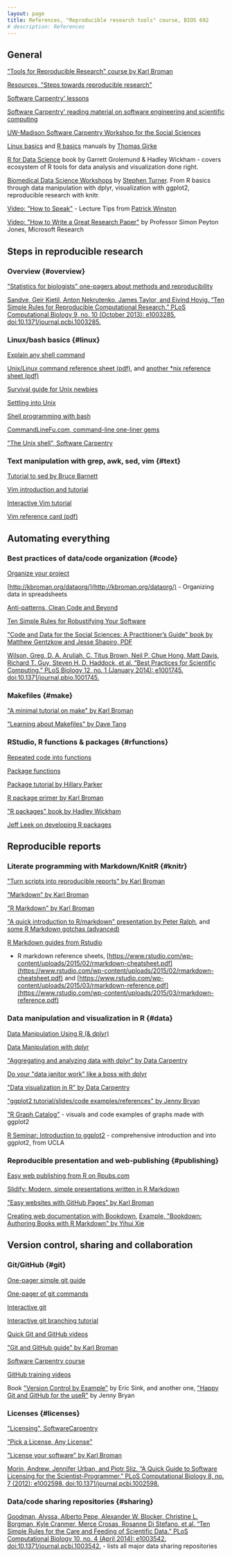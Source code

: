```yaml
---
layout: page
title: References, "Reproducible research tools" course, BIOS 692
# description: References 
---
```


## General

["Tools for Reproducible Research" course by Karl Broman](http://kbroman.org/Tools4RR/)

[Resources, "Steps towards reproducible research" ](http://kbroman.org/steps2rr/pages/resources.html)

[Software Carpentry' lessons](http://software-carpentry.org/lessons/)

[Software Carpentry' reading material on software engineering and scientific computing](http://software-carpentry.org/reading/)

[UW-Madison Software Carpentry Workshop for the Social Sciences](https://github.com/UW-Madison-ACI/boot-camps)

[Linux basics](https://sites.google.com/a/bioinformatics.ucr.edu/bioinformatics-manuals/home/linux-basics) and [R basics](https://sites.google.com/a/bioinformatics.ucr.edu/bioinformatics-manuals/home/R_BioCondManual) manuals by [Thomas Girke](http://girke.bioinformatics.ucr.edu/)

[R for Data Science](http://r4ds.had.co.nz/) book by Garrett Grolemund & Hadley Wickham - covers ecosystem of R tools for data analysis and visualization done right.

[Biomedical Data Science Workshops](http://bioconnector.org/workshops/index.html) by [Stephen Turner](https://github.com/stephenturner/). From R basics through data manipulation with dplyr, visualization with ggplot2, reproducible research with knitr.

[Video: "How to Speak"](https://vimeo.com/101543862) - Lecture Tips from [Patrick Winston](https://people.csail.mit.edu/phw/)

[Video: "How to Write a Great Research Paper"](https://www.youtube.com/watch?v=g3dkRsTqdDA) by Professor Simon Peyton Jones, Microsoft Research

## Steps in reproducible research

### Overview {#overview}

["Statistics for biologists" one-pagers about methods and reproducibility](http://www.nature.com/collections/qghhqm)

[Sandve, Geir Kjetil, Anton Nekrutenko, James Taylor, and Eivind Hovig. “Ten Simple Rules for Reproducible Computational Research.” PLoS Computational Biology 9, no. 10 (October 2013): e1003285. doi:10.1371/journal.pcbi.1003285.](http://journals.plos.org/ploscompbiol/article?id=10.1371/journal.pcbi.1003285)

### Linux/bash basics {#linux}

[Explain any shell command](http://explainshell.com/)

[Unix/Linux command reference sheet (pdf)](https://files.fosswire.com/2007/08/fwunixref.pdf), and [another *nix reference sheet (pdf)](https://cheat-sheets.s3.amazonaws.com/linux-commands-cheat-sheet-new.pdf)

[Survival guide for Unix newbies](http://matt.might.net/articles/basic-unix/)

[Settling into Unix](http://matt.might.net/articles/settling-into-unix/)

[Shell programming with bash](http://matt.might.net/articles/bash-by-example/)

[CommandLineFu.com, command-line one-liner gems](http://www.commandlinefu.com/commands/browse)

["The Unix shell", Software Carpentry](https://swcarpentry.github.io/shell-novice/)

### Text manipulation with grep, awk, sed, vim {#text}

[Tutorial to sed by Bruce Barnett](http://www.grymoire.com/Unix/Sed.html)

[Vim introduction and tutorial](https://blog.interlinked.org/tutorials/vim_tutorial.html)

[Interactive Vim tutorial](http://www.openvim.com/)

[Vim reference card (pdf)](http://web.mit.edu/merolish/Public/vi-ref.pdf)

## Automating everything

### Best practices of data/code organization {#code}

[Organize your project](http://kbroman.org/steps2rr/pages/organize.html)

[http://kbroman.org/dataorg/](http://kbroman.org/dataorg/) - Organizing data in spreadsheets

[Anti-patterns, Clean Code and Beyond](http://www.cbs.dtu.dk/courses/27610/clean_code_index.html)

[Ten Simple Rules for Robustifying Your Software](https://github.com/oicr-gsi/robust-paper)

["Code and Data for the Social Sciences: A Practitioner’s Guide" book by Matthew Gentzkow and Jesse Shapiro, PDF](https://web.stanford.edu/~gentzkow/research/CodeAndData.pdf)

[Wilson, Greg, D. A. Aruliah, C. Titus Brown, Neil P. Chue Hong, Matt Davis, Richard T. Guy, Steven H. D. Haddock, et al. “Best Practices for Scientific Computing.” PLoS Biology 12, no. 1 (January 2014): e1001745. doi:10.1371/journal.pbio.1001745.](http://journals.plos.org/plosbiology/article?id=10.1371/journal.pbio.1001745)

### Makefiles {#make}

["A minimal tutorial on make" by Karl Broman](http://kbroman.org/minimal_make/)

["Learning about Makefiles" by Dave Tang](http://davetang.org/muse/2015/05/31/learning-about-makefiles/)

### RStudio, R functions & packages {#rfunctions}

[Repeated code into functions](http://kbroman.org/steps2rr/pages/functions.html)

[Package functions](http://kbroman.org/steps2rr/pages/packages.html)

[Package tutorial by Hillary Parker](https://hilaryparker.com/2014/04/29/writing-an-r-package-from-scratch/)

[R package primer by Karl Broman](http://kbroman.org/pkg_primer/)

["R packages" book by Hadley Wickham](http://r-pkgs.had.co.nz/)

[Jeff Leek on developing R packages](https://github.com/jtleek/rpackages)

## Reproducible reports

### Literate programming with Markdown/KnitR {#knitr}

["Turn scripts into reproducible reports" by Karl Broman](http://kbroman.org/steps2rr/pages/reports.html)

["Markdown" by Karl Broman](http://kbroman.org/knitr_knutshell/pages/markdown.html)

["R Markdown" by Karl Broman](http://kbroman.org/knitr_knutshell/pages/Rmarkdown.html)

["A quick introduction to R/markdown" presentation by Peter Ralph](http://petrelharp.github.io/r-markdown-tutorial/using-rmarkdown.slides.html), and [some R Markdown gotchas (advanced)](https://petrelharp.github.io/r-markdown-tutorial/gotchas.html)

[R Markdown guides from Rstudio](https://support.rstudio.com/hc/en-us/articles/205368677-R-Markdown-Dynamic-Documents-for-R)

- R markdown reference sheets, [https://www.rstudio.com/wp-content/uploads/2015/02/rmarkdown-cheatsheet.pdf](https://www.rstudio.com/wp-content/uploads/2015/02/rmarkdown-cheatsheet.pdf) and [https://www.rstudio.com/wp-content/uploads/2015/03/rmarkdown-reference.pdf](https://www.rstudio.com/wp-content/uploads/2015/03/rmarkdown-reference.pdf)

### Data manipulation and visualization in R {#data}

[Data Manipulation Using R (& dplyr)](http://www.slideshare.net/Ram-N/data-manipulation-using-r-acm2014)

[Data Manipulation with dplyr](http://datascienceplus.com/data-manipulation-with-dplyr/)

["Aggregating and analyzing data with dplyr" by Data Carpentry](http://www.datacarpentry.org/R-genomics/04-dplyr.html)

[Do your "data janitor work" like a boss with dplyr](http://www.gettinggeneticsdone.com/2014/08/do-your-data-janitor-work-like-boss.html)

["Data visualization in R" by Data Carpentry](http://www.datacarpentry.org/R-genomics/05-data-visualization.html)

["ggplot2 tutorial/slides/code examples/references" by Jenny Bryan](https://github.com/jennybc/ggplot2-tutorial)

["R Graph Catalog"](http://shiny.stat.ubc.ca/r-graph-catalog/) - visuals and code examples of graphs made with ggplot2

[R Seminar: Introduction to ggplot2](http://www.ats.ucla.edu/stat/r/seminars/ggplot2_intro/ggplot2_intro.htm) - comprehensive introduction and into ggplot2, from UCLA


### Reproducible presentation and web-publishing {#publishing}

[Easy web publishing from R on Rpubs.com](http://rpubs.com/)

[Slidify: Modern, simple presentations written in R Markdown](https://benjaminlmoore.wordpress.com/2014/02/24/slidify-presentations-in-r-markdown/)

["Easy websites with GitHub Pages" by Karl Broman](http://kbroman.org/simple_site/)

[Creating web documentation with Bookdown](https://github.com/rstudio/bookdown), [Example, "Bookdown: Authoring Books with R Markdown" by Yihui Xie](https://bookdown.org/yihui/bookdown/)

## Version control, sharing and collaboration

### Git/GitHub {#git}

[One-pager simple git guide](https://rogerdudler.github.io/git-guide/)

[One-pager of git commands](https://github.com/kbroman/Tools4RR/blob/master/04_Git/GitCommands/git_notes.md)

[Interactive git](https://try.github.io/levels/1/challenges/1)

[Interactive git branching tutorial](http://learngitbranching.js.org/)

[Quick Git and GitHub videos](http://www.dataschool.io/git-and-github-videos-for-beginners/)

["Git and GitHub guide" by Karl Broman](http://kbroman.org/github_tutorial/)

[Software Carpentry course](https://swcarpentry.github.io/git-novice/)

[GitHub training videos](https://www.youtube.com/user/GitHubGuides/videos)

Book ["Version Control by Example"](http://ericsink.com/vcbe/) by Eric Sink, and another one, ["Happy Git and GitHub for the useR"](http://happygitwithr.com/) by Jenny Bryan

### Licenses {#licenses}

["Licensing", SoftwareCarpentry](https://swcarpentry.github.io/git-novice/11-licensing.html)

["Pick a License, Any License"](https://blog.codinghorror.com/pick-a-license-any-license/)

["License your software" by Karl Broman](http://kbroman.org/steps2rr/pages/licenses.html)

[Morin, Andrew, Jennifer Urban, and Piotr Sliz. “A Quick Guide to Software Licensing for the Scientist-Programmer.” PLoS Computational Biology 8, no. 7 (2012): e1002598. doi:10.1371/journal.pcbi.1002598.](http://journals.plos.org/ploscompbiol/article?id=10.1371/journal.pcbi.1002598)

### Data/code sharing repositories {#sharing}

[Goodman, Alyssa, Alberto Pepe, Alexander W. Blocker, Christine L. Borgman, Kyle Cranmer, Merce Crosas, Rosanne Di Stefano, et al. “Ten Simple Rules for the Care and Feeding of Scientific Data.” PLoS Computational Biology 10, no. 4 (April 2014): e1003542. doi:10.1371/journal.pcbi.1003542.](http://journals.plos.org/ploscompbiol/article?id=10.1371/journal.pcbi.1003542) - lists all major data sharing repositories

